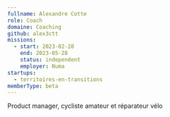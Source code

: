 ```yaml
---
fullname: Alexandre Cotte
role: Coach
domaine: Coaching
github: alex3ctt
missions:
  - start: 2023-02-28
    end: 2023-05-28
    status: independent
    employer: Numa
startups:
  - territoires-en-transitions
memberType: beta
---
```


Product manager, cycliste amateur et réparateur vélo
